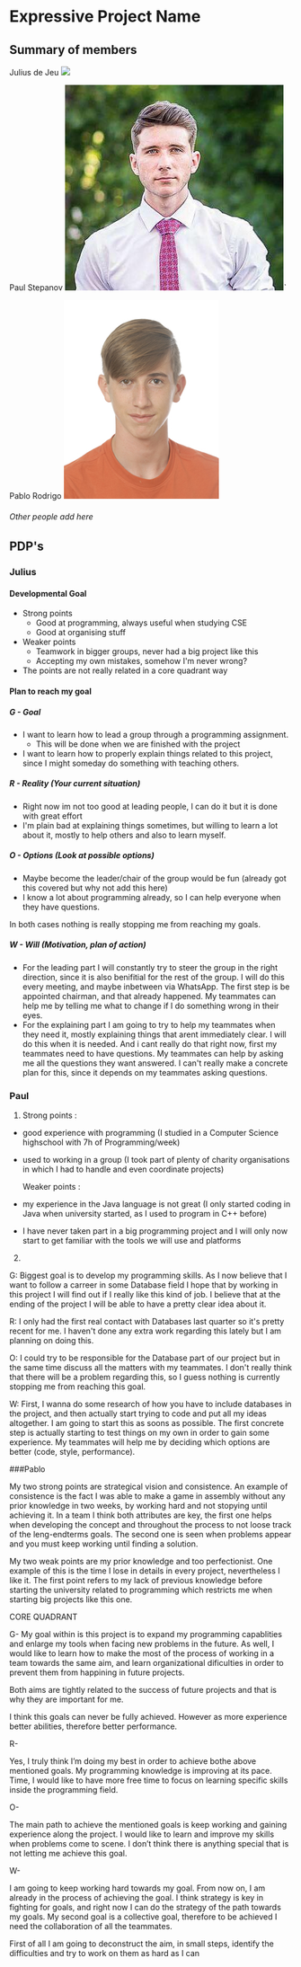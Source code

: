 # Expressive Project Name

## Summary of members
Julius de Jeu
<img src="https://voidcorp.nl/images/julius.jpg"  width="120">

Paul Stepanov
![Paul Stepanov](/doc/images/cvpoza.png)`

Pablo Rodrigo 
![Pablo Rodrigo](/doc/images/PabloRodrigo.jpg)

###### Other people add here

## PDP's

### Julius
#### Developmental Goal
* Strong points
  * Good at programming, always useful when studying CSE
  * Good at organising stuff
* Weaker points
  * Teamwork in bigger groups, never had a big project like this
  * Accepting my own mistakes, somehow I'm never wrong?
* The points are not really related in a core quadrant way

#### Plan to reach my goal

##### G - Goal
* I want to learn how to lead a group through a programming assignment. 
  * This will be done when we are finished with the project
* I want to learn how to properly explain things related to this project,
  since I might someday do something with teaching others.

##### R - Reality (Your current situation)
* Right now im not too good at leading people, I can do it but it is done with great effort
* I'm plain bad at explaining things sometimes, but willing to learn a lot about it, mostly to help others and also to learn myself.

##### O - Options (Look at possible options)
* Maybe become the leader/chair of the group would be fun (already got this covered but why not add this here)
* I know a lot about programming already, so I can help everyone when they have questions. 

In both cases nothing is really stopping me from reaching my goals. 

##### W - Will (Motivation, plan of action)
* For the leading part I will constantly try to steer the group in the right direction, since it is also benifitial for the rest of the group. I will do this every meeting, and maybe inbetween via WhatsApp. The first step is be appointed chairman, and that already happened. My teammates can help me by telling me what to change if I do something wrong in their eyes. 
* For the explaining part I am going to try to help my teammates when they need it, mostly explaining things that arent immediately clear. I will do this when it is needed. And i cant really do that right now, first my teammates need to have questions. My teammates can help by asking me all the questions they want answered. I can't really make a concrete plan for this, since it depends on my teammates asking questions. 


### Paul
1. Strong points :
- good experience with programming (I studied in a Computer Science highschool with 7h of Programming/week)
- used to working in a group (I took part of plenty of charity organisations in which I had to handle and even coordinate projects)

   Weaker points :
- my experience in the Java language is not great (I only started coding in Java when university started, as I used to program in C++ before)
- I have never taken part in a big programming project and I will only now start to get familiar with the tools we will use and platforms

2. 

G: Biggest goal is to develop my programming skills. As I now believe that I want to follow a carreer in some Database field I hope that by working in this project I will find out if I really like this kind of job. I believe that at the ending of the project I will be able to have a pretty clear idea about it.

R: I only had the first real contact with Databases last quarter so it's pretty recent for me. I haven't done any extra work regarding this lately but I am planning on doing this.

O: I could try to be responsible for the Database part of our project but in the same time discuss all the matters with my teammates. I don't really think that there will be a problem regarding this, so I guess nothing is currently stopping me from reaching this goal.

W: First, I wanna do some research of how you have to include databases in the project, and then actually start trying to code and put all my ideas altogether. I am going to start this as soons as possible. The first concrete step is actually starting to test things on my own in order to gain some experience. My teammates will help me by deciding which options are better (code, style, performance).

###Pablo 

My two strong points are strategical vision and consistence. An example of consistence is the fact I was able to make a game in assembly without any prior knowledge in two weeks, by working hard and not stopying until achieving it. In a team I think both attributes are key, the first one helps when developing the concept and throughout the process to not loose track of the leng-endterms goals. The second one is seen when problems appear and you must keep working until finding a solution. 

My two weak points are my prior knowledge and too perfectionist.  One example of this is the time I lose in details in every project, nevertheless I like it. The first point refers to my lack of previous knowledge before starting the university related to programming which restricts me when starting big projects like this one. 

CORE QUADRANT



G- 
My goal within is this project is to expand my programming capablities and enlarge my tools when facing new problems in the future. As well, I would like to learn how to make the most of the process of working in a team towards the same aim, and learn organizational dificulties in order to prevent them from happining in future projects. 

Both aims are tightly related to the success of future projects and that is why they are important for me. 

I think this goals can never be fully achieved. However as more experience better abilities, therefore better performance. 

R- 

Yes, I truly think I’m doing my best in order to achieve bothe above mentioned goals. My programming knowledge is improving at its pace. Time, I would like to have more free time to focus on learning specific skills inside the programming field. 

O- 

The main path to achieve the mentioned goals is keep working and gaining experience along the project. I would like to learn and improve my skills when problems come to scene. I don’t think there is anything special that is not letting me achieve this goal.

W-

I am going to keep working hard towards my goal. From now on, I am already in the process of achieving the goal. I think strategy is key in fighting for goals, and right now I can do the strategy of the path towards my goals. My second goal is a collective goal, therefore to be achieved I need the collaboration of all the teammates. 

First of all I am going to deconstruct the aim, in small steps, identify the difficulties and try to work on them as hard as I can